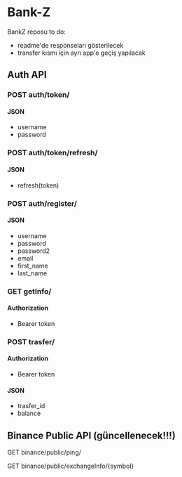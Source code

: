 # Bank-Z
BankZ reposu
to do:
- readme'de responseları gösterilecek
- transfer kısmı için ayrı app'e geçiş yapılacak

## Auth API

### POST auth/token/
#### JSON
- username
- password

### POST auth/token/refresh/
#### JSON
- refresh(token)

### POST auth/register/
#### JSON
- username
- password
- password2
- email
- first_name
- last_name

### GET getInfo/
#### Authorization
- Bearer token

### POST trasfer/
#### Authorization
- Bearer token
#### JSON
- trasfer_id
- balance

## Binance Public API (güncellenecek!!!)

GET binance/public/ping/

GET binance/public/exchangeInfo/{symbol}
